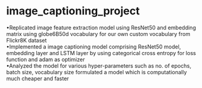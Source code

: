 # image_captioning_project
•Replicated image feature extraction model using ResNet50 and embedding matrix using globe6B50d vocabulary for our own custom vocabulary from Flickr8K dataset  
•Implemented a image captioning model comprising ResNet50 model, embedding layer and LSTM layer by using categorical cross entropy for loss function and adam as optimizer  
•Analyzed the model for various hyper-parameters such as no. of epochs, batch size, vocabulary size formulated a model which is computationally much cheaper and faster  
